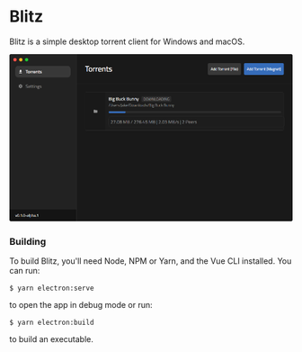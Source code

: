 # Blitz

Blitz is a simple desktop torrent client for Windows and macOS.

![](screenshot.png)

### Building

To build Blitz, you'll need Node, NPM or Yarn, and the Vue CLI installed. You can run:
```
$ yarn electron:serve
```
to open the app in debug mode or run:
```
$ yarn electron:build
```
to build an executable.